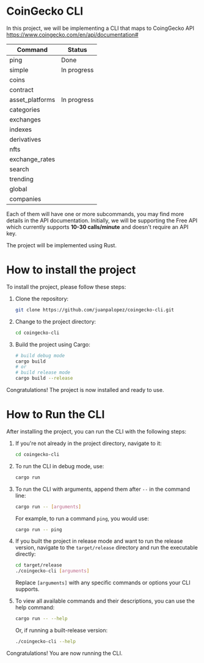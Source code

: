 # CoinGecko CLI

In this project, we will be implementing a CLI that maps to CoingGecko API
https://www.coingecko.com/en/api/documentation#

| Command         | Status      |
| --------------- | ----------- |
| ping            | Done        |
| simple          | In progress |
| coins           |             |
| contract        |             |
| asset_platforms | In progress |
| categories      |             |
| exchanges       |             |
| indexes         |             |
| derivatives     |             |
| nfts            |             |
| exchange_rates  |             |
| search          |             |
| trending        |             |
| global          |             |
| companies       |             |

Each of them will have one or more subcommands, you may find more details in the API documentation.
Initially, we will be supporting the Free API which currently supports **10-30 calls/minute**
and doesn't require an API key.

The project will be implemented using Rust.


# How to install the project

To install the project, please follow these steps:

1. Clone the repository:
    ```sh
    git clone https://github.com/juanpalopez/coingecko-cli.git
    ```

2. Change to the project directory:
    ```sh
    cd coingecko-cli
    ```

3. Build the project using Cargo:
    ```sh
    # build debug mode
    cargo build
    # or
    # build release mode
    cargo build --release
    ```

Congratulations! The project is now installed and ready to use.


# How to Run the CLI

After installing the project, you can run the CLI with the following steps:

1. If you're not already in the project directory, navigate to it:
    ```sh
    cd coingecko-cli
    ```

2. To run the CLI in debug mode, use:
    ```sh
    cargo run
    ```

3. To run the CLI with arguments, append them after `--` in the command line:
    ```sh
    cargo run -- [arguments]
    ```

   For example, to run a command `ping`, you would use:
    ```sh
    cargo run -- ping
    ```

4. If you built the project in release mode and want to run the release version, navigate to the `target/release` directory and run the executable directly:
    ```sh
    cd target/release
    ./coingecko-cli [arguments]
    ```

   Replace `[arguments]` with any specific commands or options your CLI supports.

5. To view all available commands and their descriptions, you can use the help command:
    ```sh
    cargo run -- --help
    ```
   Or, if running a built-release version:
    ```sh
    ./coingecko-cli --help

Congratulations! You are now running the CLI.